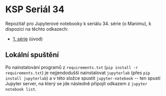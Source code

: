 # KSP Seriál 34
Repozitář pro Jupyterové notebooky k seriálu 34. série (o Manimu), k dispozici na těchto odkazech:

- [1. série](https://mybinder.org/v2/gh/ksp/ksp-serial-34.git/HEAD?labpath=serial1.ipynb) (úvod)


## Lokální spuštění
Po nainstalování programů z `requirements.txt` (`pip install -r requirements.txt`) je nejjendodušší nainstalovat `jupyterlab` (přes `pip install jupyterlab`) a v této složce spustit `jupyter-notebook` -- ten spustí Jupyter server, na který se jde následně připojit odkazem z `jupyter notebook list`.
